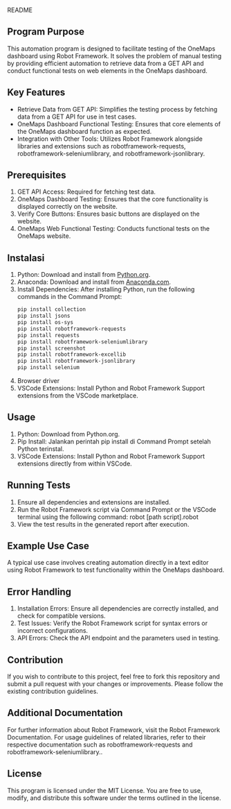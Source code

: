 README

## Program Purpose
This automation program is designed to facilitate testing of the OneMaps dashboard using Robot Framework. It solves the problem of manual testing by providing efficient automation to retrieve data from a GET API and conduct functional tests on web elements in the OneMaps dashboard.

## Key Features
- Retrieve Data from GET API: Simplifies the testing process by fetching data from a GET API for use in test cases.
- OneMaps Dashboard Functional Testing: Ensures that core elements of the OneMaps dashboard function as expected.
- Integration with Other Tools: Utilizes Robot Framework alongside libraries and extensions such as robotframework-requests, robotframework-seleniumlibrary, and robotframework-jsonlibrary.

## Prerequisites
1. GET API Access: Required for fetching test data.
2. OneMaps Dashboard Testing: Ensures that the core functionality is displayed correctly on the website.
3. Verify Core Buttons: Ensures basic buttons are displayed on the website.
4. OneMaps Web Functional Testing: Conducts functional tests on the OneMaps website.

## Instalasi
1. Python: Download and install from [Python.org](https://www.python.org/downloads/).
2. Anaconda: Download and install from [Anaconda.com](https://www.anaconda.com/download).
3. Install Dependencies: After installing Python, run the following commands in the Command Prompt:
   ```bash
   pip install collection
   pip install jsons
   pip install os-sys
   pip install robotframework-requests
   pip install requests
   pip install robotframework-seleniumlibrary
   pip install screenshot
   pip install robotframework-excellib
   pip install robotframework-jsonlibrary
   pip install selenium
4. Browser driver
5. VSCode Extensions: Install Python and Robot Framework Support extensions from the VSCode marketplace.

## Usage
1. Python: Download from Python.org.
2. Pip Install: Jalankan perintah pip install di Command Prompt setelah Python terinstal.
3. VSCode Extensions: Install Python and Robot Framework Support extensions directly from within VSCode.

## Running Tests
1. Ensure all dependencies and extensions are installed.
2. Run the Robot Framework script via Command Prompt or the VSCode terminal using the following command:
	robot [path script].robot
3. View the test results in the generated report after execution.

## Example Use Case
A typical use case involves creating automation directly in a text editor using Robot Framework to test functionality within the OneMaps dashboard.

## Error Handling
1. Installation Errors: Ensure all dependencies are correctly installed, and check for compatible versions.
2. Test Issues: Verify the Robot Framework script for syntax errors or incorrect configurations.
3. API Errors: Check the API endpoint and the parameters used in testing.

## Contribution
If you wish to contribute to this project, feel free to fork this repository and submit a pull request with your changes or improvements. Please follow the existing contribution guidelines.

## Additional Documentation
For further information about Robot Framework, visit the Robot Framework Documentation. For usage guidelines of related libraries, refer to their respective documentation such as robotframework-requests and robotframework-seleniumlibrary..

## License
This program is licensed under the MIT License. You are free to use, modify, and distribute this software under the terms outlined in the license.
